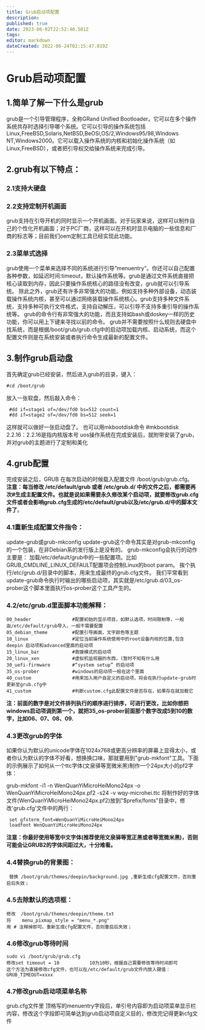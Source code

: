 ```yaml
---
title: Grub启动项配置
description: 
published: true
date: 2023-06-02T22:52:40.581Z
tags: 
editor: markdown
dateCreated: 2022-06-24T02:15:47.019Z
---
```


# Grub启动项配置
## 1.简单了解一下什么是grub
 grub是一个引导管理程序，全称GRand Unified Bootloader。它可以在多个操作系统共存时选择引导哪个系统。它可以引导的操作系统包括Linux,FreeBSD,Solaris,NetBSD,BeOSi,OS/2,Windows95/98,Windows NT,Windows2000。它可以载入操作系统的内核和初始化操作系统（如Linux,FreeBSD），或者把引导权交给操作系统来完成引导。
## 2.grub有以下特点：

### 2.1支持大硬盘
### 2.2支持定制开机画面
   grub支持在引导开机的同时显示一个开机画面。对于玩家来说，这样可以制作自己的个性化开机画面；对于PC厂商，这样可以在开机时显示电脑的一些信息和厂商的标志等；目前我们oem定制工具已经实现此功能。
### 2.3菜单式选择
   grub使用一个菜单来选择不同的系统进行引导”menuentry”。你还可以自己配置各种参数，如延迟时间:timeout，默认操作系统等。grub是通过文件系统直接把核心读取到内存，因此只要操作系统核心的路径没有改变，grub就可以引导系统。 
   除此之外，grub还有许多非常强大的功能。例如支持多种外部设备，动态装载操作系统内核，甚至可以通过网络装载操作系统核心。grub支持多种文件系统，支持多种可执行文件格式，支持自动解压，可以引导不支持多重引导的操作系统等。
   grub的命令行有非常强大的功能，而且支持如bash或doskey一样的历史功能，你可以用上下键来寻找以前的命令。
   grub并不需要按照什么规则去硬盘中找系统，而是根据/boot/grub/grub.cfg中的启动项加载内核、启动系统，而这个配置文件则是在系统安装或者执行命令生成最新的配置文件。
## 3.制作grub启动盘

首先确定grub已经安装，然后进入grub的目录，键入：
```
#cd /boot/grub
```
放入一张软盘，然后敲入命令：
```
 #dd if=stage1 of=/dev/fd0 bs=512 count=1
 #dd if=stage2 of=/dev/fd0 bs=512 seek=1
```
 这样就可以做好一张启动盘了。 也可以用mkbootdisk命令 #mkbootdisk 2.2.16：2.2.16是指内核版本号
 uos操作系统在完成安装后，就附带安装了grub，并对grub的主题进行了定制和美化
## 4.grub配置

完成安装之后，GRUB 在每次启动的时候载入配置文件 /boot/grub/grub.cfg。
**注意：每当修改 /etc/default/grub 或者 /etc/grub.d/ 中的文件之后，都需要再次#生成主配置文件。也就是说如果需要永久修改某个启动项，就要修改grub.cfg文件或者会影响grub.cfg生成的/etc/default/grub以及/etc/grub.d/中的脚本文件了**。
###  4.1重新生成配置文件指令：
update-grub或grub-mkconfig
update-grub这个命令其实是对grub-mkconfig的一个包装，在非Debian系的发行版上是没有的。
grub-mkconfig会执行的动作主要是：
加载/etc/default/grub中的一些配置项。比如GRUB_CMDLINE_LINUX_DEFAULT配置项会控制Linux的boot param。
挨个执行/etc/grub.d/目录中的脚本，用来生成最终的grub.cfg文件。
我们平常看到update-grub命令执行时输出的哪些启动项，其实就是/etc/grub.d/03_os-prober这个脚本里面执行os-prober这个工具产生的。
### 4.2/etc/grub.d里面脚本功能解释：
```
00_header               #配置初始的显示项目，如默认选项，时间限制等，一般由/etc/default/grub导入，一般不需要配置
05_debian_theme         #配置引导画面，文字颜色等主题
10_linux                #定位当前操作系统使用中的root设备内核的位置,包含deepin 启动项和advanced里面的启动项
15_linux_bar            #救援模式的启动项
20_linux_xen            #虚拟机监视器的东西，(暂时不知有什么用
30_uefi-firmware        #“system setup” 的启动项
35_os-prober            #windows的启动项一般在这个里面
40_custom               #用来加入用户自定义的启动项，将会在执行update-grub时更新至grub.cfg中
41_custom               #判断custom.cfg此配置文件是否存在，如果存在就加载它
```
**注：前面的数字是对文件排列执行的顺序进行排序，可进行更改，比如你想把windows启动项调到第一个，就把35_os-prober前面那个数字改成5到10的数字，比如06、07、08、09.**
### 4.3更改grub的字体
如果你认为默认的unicode字体在1024x768或更高分辨率的屏幕上显得太小，或者你认为默认的字体不好看，想换换口味，那就要用到"grub-mkfont"工具。下面的示例展示了如何从一个ttc字体(文泉驿等宽微米黑)制作一个24px大小的pf2字体：

   grub-mkfont -i1 -n WenQuanYiMicroHeiMono24px -o WenQuanYiMicroHeiMono24px.pf2 -s24 -v wqy-microhei.ttc
   将制作好的字体文件(WenQuanYiMicroHeiMono24px.pf2)放到"$prefix/fonts"目录中，修改'grub.cfg'文件中的两行：
``` 
 set gfxterm_font=WenQuanYiMicroHeiMono24px
 loadfont WenQuanYiMicroHeiMono24px
```
**注意：你最好使用等宽中文字体(推荐使用文泉驿等宽正黑或者等宽微米黑)，否则可能会让GRUB2的字体间距过大，十分难看。**
### 4.4替换grub的背景图：
```
 替换 /boot/grub/themes/deepin/background.jpg ,重新生成cfg配置文件，否则重启后失效；
```
### 4.5去除默认的选项框：
``` 
修改  /boot/grub/themes/deepin/theme.txt
将    menu_pixmap_style = "menu_*.png" 
用 # 注释掉即可。重新生成cfg配置文件，否则重启后失效；
```
### 4.6修改grub等待时间
```  
sudo vi /boot/grub/grub.cfg
修改set timeout = 10           10为10秒，根据自己需要修改等待时间即可
这个方法为直接修改cfg文件，也可以在/etc/default/grub文件内放入键值：GRUB_TIMEOUT=xxxx
```
### 4.7修改grub启动项菜单名称
   grub.cfg文件里 顶格写的menuentry字段后，单引号内容即为启动项菜单显示栏内容，修改这个字段即可简单达到grub启动项自定义目的，修改完记得更新cfg文件